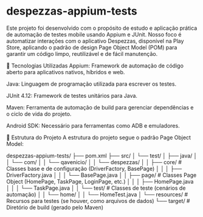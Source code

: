# despezzas-appium-tests

Este projeto foi desenvolvido com o propósito de estudo e aplicação prática de automação de testes mobile usando Appium e JUnit. Nosso foco é automatizar interações com o aplicativo Despezzas, disponível na Play Store, aplicando o padrão de design Page Object Model (POM) para garantir um código limpo, reutilizável e de fácil manutenção.

🚀 Tecnologias Utilizadas
Appium: Framework de automação de código aberto para aplicativos nativos, híbridos e web.

Java: Linguagem de programação utilizada para escrever os testes.

JUnit 4.12: Framework de testes unitários para Java.

Maven: Ferramenta de automação de build para gerenciar dependências e o ciclo de vida do projeto.

Android SDK: Necessário para ferramentas como ADB e emuladores.

📂 Estrutura do Projeto
A estrutura do projeto segue o padrão Page Object Model:

despezzas-appium-tests/
├── pom.xml
├── src/
│   └── test/
│       ├── java/
│       │   └── com/
│       │       └── qavenicio/
│       │           └── despezzas/
│       │               ├── core/         # Classes base e de configuração (DriverFactory, BasePage)
│       │               │   ├── DriverFactory.java
│       │               │   └── BasePage.java
│       │               ├── page/         # Classes Page Object (HomePage, TaskPage, LoginPage, etc.)
│       │               │   ├── HomePage.java
│       │               │   └── TaskPage.java
│       │               └── test/         # Classes de teste (cenários de automação)
│       │                   └── home/
│       │                       └── HomeTest.java
│       └── resources/    # Recursos para testes (se houver, como arquivos de dados)
└── target/               # Diretório de build (gerado pelo Maven)
